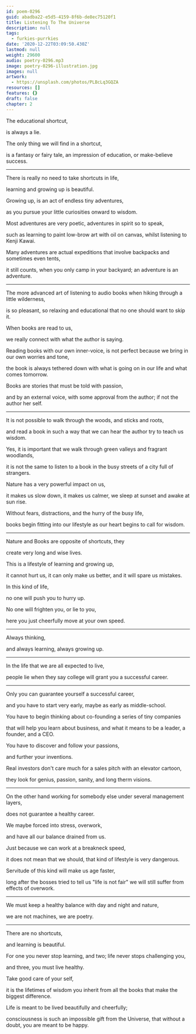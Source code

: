 ```yaml
---
id: poem-0296
guid: abadba22-e5d5-4159-8f6b-de8ec75120f1
title: Listening To The Universe
description: null
tags:
  - furkies-purrkies
date: '2020-12-22T03:09:50.430Z'
lastmod: null
weight: 29600
audio: poetry-0296.mp3
image: poetry-0296-illustration.jpg
images: null
artwork:
  - https://unsplash.com/photos/PLBcLq3GQZA
resources: []
features: {}
draft: false
chapter: 2
---
```


The educational shortcut,

is always a lie.

The only thing we will find in a shortcut,

is a fantasy or fairy tale, an impression of education, or make-believe success.

---

There is really no need to take shortcuts in life,

learning and growing up is beautiful.

Growing up, is an act of endless tiny adventures,

as you pursue your little curiosities onward to wisdom.

Most adventures are very poetic, adventures in spirit so to speak,

such as learning to paint low-brow art with oil on canvas, whilst listening to Kenji Kawai.

Many adventures are actual expeditions that involve backpacks and sometimes even tents,

it still counts, when you only camp in your backyard; an adventure is an adventure.

---

The more advanced art of listening to audio books when hiking through a little wilderness,

is so pleasant, so relaxing and educational that no one should want to skip it.

When books are read to us,

we really connect with what the author is saying.

Reading books with our own inner-voice, is not perfect because we bring in our own worries and tone,

the book is always tethered down with what is going on in our life and what comes tomorrow.

Books are stories that must be told with passion,

and by an external voice, with some approval from the author; if not the author her self.

---

It is not possible to walk through the woods, and sticks and roots,

and read a book in such a way that we can hear the author try to teach us wisdom.

Yes, it is important that we walk through green valleys and fragrant woodlands,

it is not the same to listen to a book in the busy streets of a city full of strangers.

Nature has a very powerful impact on us,

it makes us slow down, it makes us calmer, we sleep at sunset and awake at sun rise.

Without fears, distractions, and the hurry of the busy life,

books begin fitting into our lifestyle as our heart begins to call for wisdom.

---

Nature and Books are opposite of shortcuts, they

create very long and wise lives.

This is a lifestyle of learning and growing up,

it cannot hurt us, it can only make us better, and it will spare us mistakes.

In this kind of life,

no one will push you to hurry up.

No one will frighten you, or lie to you,

here you just cheerfully move at your own speed.

---

Always thinking,

and always learning, always growing up.

---

In the life that we are all expected to live,

people lie when they say college will grant you a successful career.

---

Only you can guarantee yourself a successful career,

and you have to start very early, maybe as early as middle-school.

You have to begin thinking about co-founding a series of tiny companies

that will help you learn about business, and what it means to be a leader, a founder, and a CEO.

You have to discover and follow your passions,

and further your inventions.

Real investors don't care much for a sales pitch with an elevator cartoon,

they look for genius, passion, sanity, and long therm visions.

---

On the other hand working for somebody else under several management layers,

does not guarantee a healthy career.

We maybe forced into stress, overwork,

and have all our balance drained from us.

Just because we can work at a breakneck speed,

it does not mean that we should, that kind of lifestyle is very dangerous.

Servitude of this kind will make us age faster,

long after the bosses tried to tell us "life is not fair" we will still suffer from effects of overwork.

---

We must keep a healthy balance with day and night and nature,

we are not machines, we are poetry.

---

There are no shortcuts,

and learning is beautiful.

For one you never stop learning, and two; life never stops challenging you,

and three, you must live healthy.

Take good care of your self,

it is the lifetimes of wisdom you inherit from all the books that make the biggest difference.

Life is meant to be lived beautifully and cheerfully;

consciousness is such an impossible gift from the Universe, that without a doubt, you are meant to be happy.
